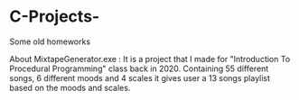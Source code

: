 # C-Projects-
Some old homeworks

About MixtapeGenerator.exe :
It is a project that I made for "Introduction To Procedural Programming" class back in 2020. Containing 55 different songs, 6 different moods and 4 scales it gives user a 13 songs playlist based on the moods and scales. 
